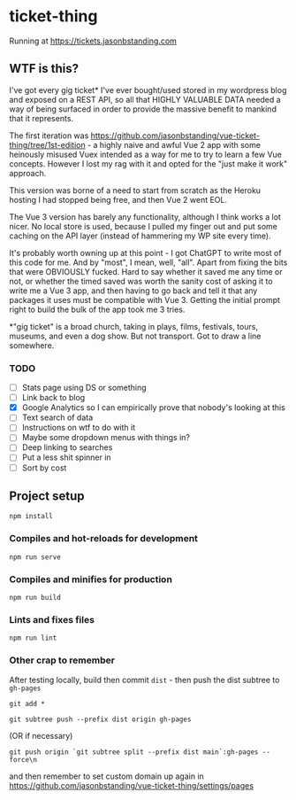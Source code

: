 # ticket-thing

Running at https://tickets.jasonbstanding.com

## WTF is this?

I've got every gig ticket* I've ever bought/used stored in my wordpress blog and exposed on a REST API, 
so all that HIGHLY VALUABLE DATA needed a way of being surfaced in order to provide the massive benefit
to mankind that it represents.

The first iteration was https://github.com/jasonbstanding/vue-ticket-thing/tree/1st-edition - a highly naive and awful Vue 2 app with some heinously
misused Vuex intended as a way for me to try to learn a few Vue concepts.  However I lost my rag with it and opted for the "just make it work"
approach.

This version was borne of a need to start from scratch as the Heroku hosting I had stopped being free, and then Vue 2 went EOL.

The Vue 3 version has barely any functionality, although I think works a lot nicer.  No local store is used, because I pulled my finger out and put
some caching on the API layer (instead of hammering my WP site every time).

It's probably worth owning up at this point - I got ChatGPT to write most of this code for me.  And by "most", I mean, well, "all".  Apart from
fixing the bits that were OBVIOUSLY fucked.  Hard to say whether it saved me any time or not, or whether the timed saved was worth the sanity cost
of asking it to write me a Vue 3 app, and then having to go back and tell it that any packages it uses must be compatible with Vue 3.  Getting the
initial prompt right to build the bulk of the app took me 3 tries.

*"gig ticket" is a broad church, taking in plays, films, festivals, tours, museums, and even a dog show. But not transport.  Got to draw a line somewhere.

### TODO

- [ ] Stats page using DS or something
- [ ] Link back to blog
- [x] Google Analytics so I can empirically prove that nobody's looking at this
- [ ] Text search of data
- [ ] Instructions on wtf to do with it
- [ ] Maybe some dropdown menus with things in?
- [ ] Deep linking to searches
- [ ] Put a less shit spinner in
- [ ] Sort by cost

## Project setup
```
npm install
```

### Compiles and hot-reloads for development
```
npm run serve
```

### Compiles and minifies for production
```
npm run build
```

### Lints and fixes files
```
npm run lint
```

### Other crap to remember
After testing locally, build then commit `dist` - then push the dist subtree to `gh-pages`
```
git add *

git subtree push --prefix dist origin gh-pages
```
(OR if necessary)
```
git push origin `git subtree split --prefix dist main`:gh-pages --force\n
```
and then remember to set custom domain up again in https://github.com/jasonbstanding/vue-ticket-thing/settings/pages
